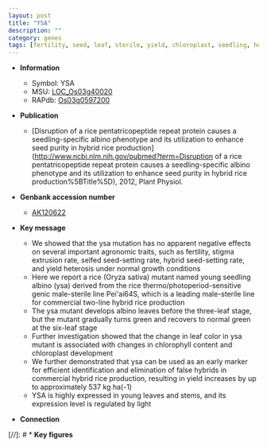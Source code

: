 ```yaml
---
layout: post
title: "YSA"
description: ""
category: genes
tags: [fertility, seed, leaf, sterile, yield, chloroplast, seedling, heterosis, growth, stem]
---
```


* **Information**  
    + Symbol: YSA  
    + MSU: [LOC_Os03g40020](http://rice.uga.edu/cgi-bin/ORF_infopage.cgi?orf=LOC_Os03g40020)  
    + RAPdb: [Os03g0597200](https://rapdb.dna.affrc.go.jp/locus/?name=Os03g0597200)  

* **Publication**  
    + [Disruption of a rice pentatricopeptide repeat protein causes a seedling-specific albino phenotype and its utilization to enhance seed purity in hybrid rice production](http://www.ncbi.nlm.nih.gov/pubmed?term=Disruption of a rice pentatricopeptide repeat protein causes a seedling-specific albino phenotype and its utilization to enhance seed purity in hybrid rice production%5BTitle%5D), 2012, Plant Physiol.

* **Genbank accession number**  
    + [AK120622](http://www.ncbi.nlm.nih.gov/nuccore/AK120622)

* **Key message**  
    + We showed that the ysa mutation has no apparent negative effects on several important agronomic traits, such as fertility, stigma extrusion rate, selfed seed-setting rate, hybrid seed-setting rate, and yield heterosis under normal growth conditions
    + Here we report a rice (Oryza sativa) mutant named young seedling albino (ysa) derived from the rice thermo/photoperiod-sensitive genic male-sterile line Pei'ai64S, which is a leading male-sterile line for commercial two-line hybrid rice production
    + The ysa mutant develops albino leaves before the three-leaf stage, but the mutant gradually turns green and recovers to normal green at the six-leaf stage
    + Further investigation showed that the change in leaf color in ysa mutant is associated with changes in chlorophyll content and chloroplast development
    + We further demonstrated that ysa can be used as an early marker for efficient identification and elimination of false hybrids in commercial hybrid rice production, resulting in yield increases by up to approximately 537 kg ha(-1)
    + YSA is highly expressed in young leaves and stems, and its expression level is regulated by light

* **Connection**  

[//]: # * **Key figures**  


